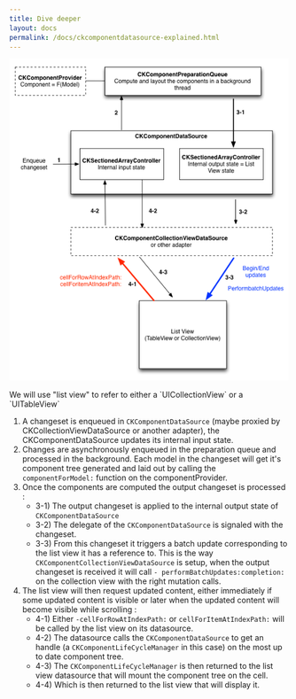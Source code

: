 ```yaml
---
title: Dive deeper
layout: docs
permalink: /docs/ckcomponentdatasource-explained.html
---
```


![Overwiew of the datasource](/static/images/datasource.png)

<div class="note">
  <p>
		We will use "list view" to refer to either a `UICollectionView` or a `UITableView`
  </p>
</div>

1. A changeset is enqueued in `CKComponentDataSource` (maybe proxied by CKCollectionViewDataSource or another adapter), the CKComponentDataSource updates its internal input state.
2. Changes are asynchronously enqueued in the preparation queue and processed in the background. Each model in the changeset will get it's component tree generated and laid out by calling the `componentForModel:` function on the componentProvider.
3. Once the components are computed the output changeset is processed :
    * 3-1) The output changeset is applied to the internal output state of `CKComponentDataSource`
    * 3-2) The delegate of the `CKComponentDataSource` is signaled with the changeset.
    * 3-3) From this changeset it triggers a batch update corresponding to the list view it has a reference to. This is the way `CKComponentCollectionViewDataSource` is setup, when the output changeset is received it will call `- performBatchUpdates:completion:` on the collection view with the right mutation calls.
4. The list view will then request updated content, either immediately if some updated content is visible or later when the updated content will become visible while scrolling :
   * 4-1) Either `-cellForRowAtIndexPath:` or `cellForItemAtIndexPath:` will be called by the list view on its datasource.
   * 4-2) The datasource calls the `CKComponentDataSource` to get an handle (a `CKComponentLifeCycleManager` in this case) on the most up to date component tree.
   * 4-3) The `CKComponentLifeCycleManager` is then returned to the list view datasource that will mount the component tree on the cell.
   * 4-4) Which is then returned to the list view that will display it.
